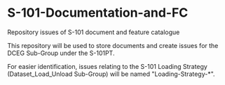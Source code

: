 # S-101-Documentation-and-FC
Repository issues of S-101 document and feature catalogue

This repository will be used to store documents and create issues for the DCEG Sub-Group under the S-101PT.

For easier identification, issues relating to the S-101 Loading Strategy (Dataset_Load_Unload Sub-Group) will be named "Loading-Strategy-*".
